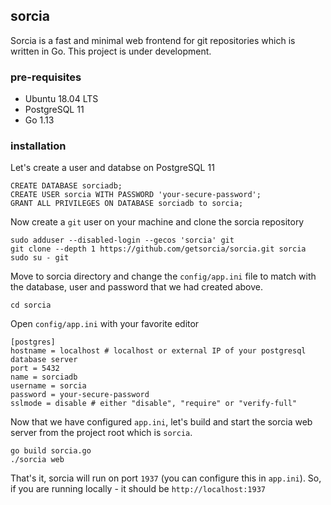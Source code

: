 ## sorcia
Sorcia is a fast and minimal web frontend for git repositories which is written in Go. This project is under development.

### pre-requisites
  - Ubuntu 18.04 LTS
  - PostgreSQL 11
  - Go 1.13
 
### installation
Let's create a user and databse on PostgreSQL 11
```
CREATE DATABASE sorciadb;
CREATE USER sorcia WITH PASSWORD 'your-secure-password';
GRANT ALL PRIVILEGES ON DATABASE sorciadb to sorcia;
```

Now create a `git` user on your machine and clone the sorcia repository
```
sudo adduser --disabled-login --gecos 'sorcia' git
git clone --depth 1 https://github.com/getsorcia/sorcia.git sorcia
sudo su - git
```

Move to sorcia directory and change the `config/app.ini` file to match with the database, user and password that we had created above.
```
cd sorcia
```

Open `config/app.ini` with your favorite editor
```
[postgres]
hostname = localhost # localhost or external IP of your postgresql database server
port = 5432
name = sorciadb
username = sorcia
password = your-secure-password
sslmode = disable # either "disable", "require" or "verify-full"
```

Now that we have configured `app.ini`, let's build and start the sorcia web server from the project root which is `sorcia`.
```
go build sorcia.go
./sorcia web
```
That's it, sorcia will run on port `1937` (you can configure this in `app.ini`). So, if you are running locally - it should be `http://localhost:1937`
